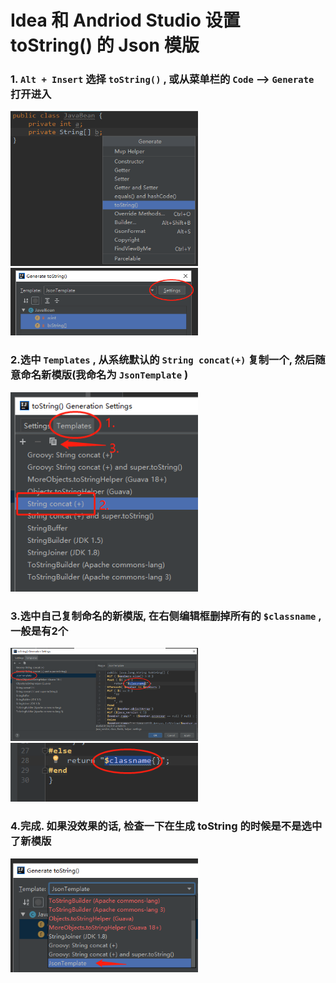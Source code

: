 # Idea 和 Andriod Studio 设置 toString() 的 Json 模版

### 1. `Alt + Insert` 选择 `toString()` , 或从菜单栏的 `Code` --> `Generate` 打开进入
<img src="AltInsert.png" width="300" height="" alt=""/>
<img src="Settings.png" width="300" height="" alt=""/>

### 2.选中 `Templates` , 从系统默认的 `String concat(+)` 复制一个, 然后随意命名新模版(我命名为 `JsonTemplate` )
<img src="CopyTemplate.png" width="300" height="" alt=""/>

### 3.选中自己复制命名的新模版, 在右侧编辑框删掉所有的 `$classname` , 一般是有2个
<img src="JsonString.png" width="300" height="" alt=""/>
<img src="JsonString1.png" width="300" height="" alt=""/>

### 4.完成. 如果没效果的话, 检查一下在生成 toString 的时候是不是选中了新模版
<img src="SelectTemplate.png" width="300" height="" alt=""/>
